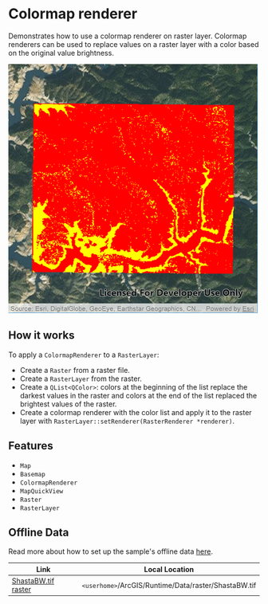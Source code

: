 # Colormap renderer

Demonstrates how to use a colormap renderer on raster layer.
Colormap renderers can be used to replace values on a raster layer with a color based on the original value brightness.

![](screenshot.png)

## How it works
To apply a `ColormapRenderer` to a `RasterLayer`:

- Create a `Raster` from a raster file.
- Create a `RasterLayer` from the raster.
- Create a `QList<QColor>`: colors at the beginning of the list replace the darkest values in the raster and colors at the end of the list replaced the brightest values of the raster.
- Create a colormap renderer with the color list and apply it to the raster layer with `RasterLayer::setRenderer(RasterRenderer *renderer)`.

## Features
- `Map`
- `Basemap`
- `ColormapRenderer`
- `MapQuickView`
- `Raster`
- `RasterLayer`

## Offline Data
Read more about how to set up the sample's offline data [here](http://links.esri.com/ArcGISRuntimeQtSamples).

Link | Local Location
---------|-------|
|[ShastaBW.tif raster](https://www.arcgis.com/home/item.html?id=cc68728b5904403ba637e1f1cd2995ae)| `<userhome>`/ArcGIS/Runtime/Data/raster/ShastaBW.tif |

